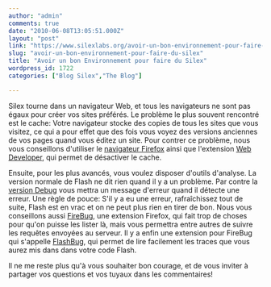 ```yaml
---
author: "admin"
comments: true
date: "2010-06-08T13:05:51.000Z"
layout: "post"
link: "https://www.silexlabs.org/avoir-un-bon-environnement-pour-faire-du-silex/"
slug: "avoir-un-bon-environnement-pour-faire-du-silex"
title: "Avoir un bon Environnement pour faire du Silex"
wordpress_id: 1722
categories: ["Blog Silex","The Blog"]

---
```

Silex tourne dans un navigateur Web, et tous les navigateurs ne sont pas égaux pour créer vos sites préférés. Le problème le plus souvent rencontré est le cache: Votre navigateur stocke des copies de tous les sites que vous visitez, ce qui a pour effet que des fois vous voyez des versions anciennes de vos pages quand vous éditez un site. Pour contrer ce problème, nous vous conseillons d'utiliser le [navigateur Firefox](http://www.mozilla-europe.org/firefox/) ainsi que l'extension [Web Developer](http://chrispederick.com/work/web-developer/), qui permet de désactiver le cache.

Ensuite, pour les plus avancés, vous voulez disposer d'outils d'analyse. La version normale de Flash ne dit rien quand il y a un problème. Par contre la [version Debug](http://www.adobe.com/support/flashplayer/downloads.html) vous mettra un message d'erreur quand il détecte une erreur. Une règle de pouce: S'il y a eu une erreur, rafraîchissez tout de suite, Flash est en vrac et on ne peut plus rien en tirer de bon. Nous vous conseillons aussi [FireBug](http://getfirebug.com/), une extension Firefox, qui fait trop de choses pour qu'on puisse les lister là, mais vous permettra entre autres de suivre les requêtes envoyées au serveur. Il y a enfin une extension pour FireBug qui s'appelle [FlashBug](http://blog.coursevector.com/flashbug), qui permet de lire facilement les traces que vous aurez mis dans dans votre code Flash.

Il ne me reste plus qu'à vous souhaiter bon courage, et de vous inviter à partager vos questions et vos tuyaux dans les commentaires!

